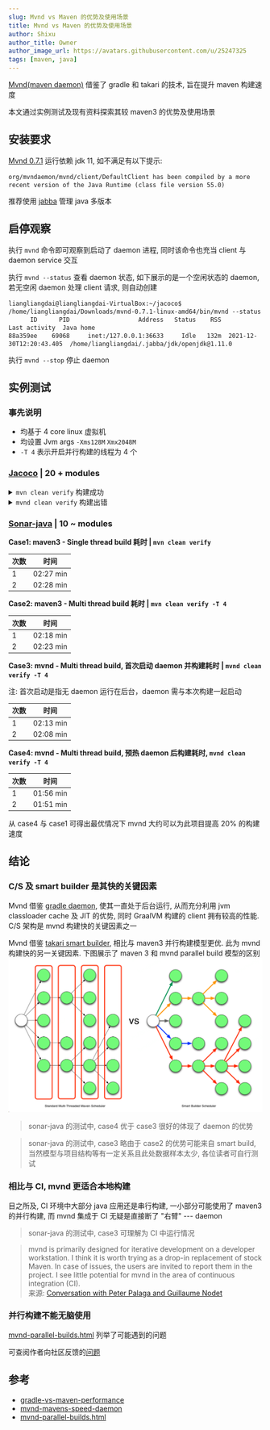 ```yaml
---
slug: Mvnd vs Maven 的优势及使用场景
title: Mvnd vs Maven 的优势及使用场景
author: Shixu
author_title: Owner
author_image_url: https://avatars.githubusercontent.com/u/25247325
tags: [maven, java]
---
```


<head>
  <title>Head Metadata customized title!</title>
  <meta charSet="utf-8" />
  <meta name="mvnd" content="mvnd" />
</head>

[Mvnd(maven daemon)](https://github.com/apache/maven-mvnd) 借鉴了 gradle 和 takari 的技术, 旨在提升 maven 构建速度

本文通过实例测试及现有资料探索其较 maven3 的优势及使用场景


## 安装要求
[Mvnd 0.7.1](https://github.com/apache/maven-mvnd/tree/0.7.1) 运行依赖 jdk 11, 如不满足有以下提示:
```
org/mvndaemon/mvnd/client/DefaultClient has been compiled by a more recent version of the Java Runtime (class file version 55.0)
```
推荐使用 [jabba](https://github.com/shyiko/jabba) 管理 java 多版本

## 启停观察
执行 `mvnd` 命令即可观察到启动了 daemon 进程, 同时该命令也充当 client 与 daemon service 交互

执行 `mvnd --status` 查看 daemon 状态, 如下展示的是一个空闲状态的 daemon, 若无空闲 daemon 处理 client 请求, 则自动创建
```
liangliangdai@liangliangdai-VirtualBox:~/jacoco$ /home/liangliangdai/Downloads/mvnd-0.7.1-linux-amd64/bin/mvnd --status
      ID      PID                   Address   Status    RSS            Last activity  Java home                                                                                                                               
88a359ee    69068     inet:/127.0.0.1:36633     Idle   132m  2021-12-30T12:20:43.405  /home/liangliangdai/.jabba/jdk/openjdk@1.11.0
```
执行 `mvnd --stop` 停止 daemon

## 实例测试

### 事先说明
- 均基于 4 core linux 虚拟机
- 均设置 Jvm args `-Xms128M` `Xmx2048M`
- `-T 4` 表示开启并行构建的线程为 4 个

### [Jacoco](https://github.com/jacoco/jacoco/tree/v0.8.6) | 20 + modules

<details>
<summary> <code>mvn clean verify</code> 构建成功</summary>

```
[INFO] Reactor Summary for root 0.8.6:
[INFO] 
[INFO] JaCoCo ............................................. SUCCESS [  2.454 s]
[INFO] JaCoCo :: Core ..................................... SUCCESS [ 10.961 s]
[INFO] JaCoCo :: Report ................................... SUCCESS [  5.012 s]
[INFO] JaCoCo :: Agent RT ................................. SUCCESS [  2.425 s]
[INFO] JaCoCo :: Agent .................................... SUCCESS [  3.108 s]
[INFO] JaCoCo :: Ant ...................................... SUCCESS [  3.423 s]
[INFO] JaCoCo :: Command Line Interface ................... SUCCESS [  3.536 s]
[INFO] JaCoCo :: Examples ................................. SUCCESS [  3.183 s]
[INFO] JaCoCo :: Maven Plugin ............................. SUCCESS [  6.747 s]
[INFO] JaCoCo :: Tests .................................... SUCCESS [  0.192 s]
[INFO] JaCoCo :: Test :: Core ............................. SUCCESS [  6.984 s]
[INFO] JaCoCo :: Test :: Core :: Validation ............... SUCCESS [  0.049 s]
[INFO] JaCoCo :: Test :: Core :: Validation Java 5 ........ SUCCESS [  3.031 s]
[INFO] JaCoCo :: Test :: Core :: Validation Kotlin ........ SUCCESS [ 11.635 s]
[INFO] JaCoCo :: Test :: Core :: Validation Java 7 ........ SUCCESS [  2.744 s]
[INFO] JaCoCo :: Test :: Core :: Validation Java 8 ........ SUCCESS [  2.680 s]
[INFO] JaCoCo :: Test :: Core :: Validation Groovy ........ SUCCESS [  4.787 s]
[INFO] JaCoCo :: Test :: Core :: Validation Scala ......... SUCCESS [ 10.767 s]
[INFO] JaCoCo :: Test :: Report ........................... SUCCESS [  5.021 s]
[INFO] JaCoCo :: Test :: Agent RT ......................... SUCCESS [  3.188 s]
[INFO] JaCoCo :: Test :: Agent ............................ SUCCESS [  2.288 s]
[INFO] JaCoCo :: Test :: Ant .............................. SUCCESS [  8.807 s]
[INFO] JaCoCo :: Test :: Command Line Interface ........... SUCCESS [  4.286 s]
[INFO] JaCoCo :: Test :: Examples ......................... SUCCESS [ 17.863 s]
[INFO] JaCoCo :: Test :: Maven Plugin ..................... SUCCESS [01:59 min]
[INFO] JaCoCo :: Documentation ............................ SUCCESS [ 11.561 s]
[INFO] JaCoCo :: Distribution ............................. SUCCESS [  1.810 s]
[INFO] root ............................................... SUCCESS [  0.034 s]
[INFO] ------------------------------------------------------------------------
[INFO] BUILD SUCCESS
[INFO] ------------------------------------------------------------------------
[INFO] Total time:  04:18 min
```

</details>

<details>
<summary> <code>mvnd clean verify</code> 构建出错</summary>

```
[ERROR] Failed to execute goal org.apache.maven.plugins:maven-plugin-plugin:3.6.0:report (report) on project jacoco-maven-plugin: Execution report of goal org.apache.maven.plugins:maven-plugin-plugin:3.6.0:report failed: A required class was missing while executing org.apache.maven.plugins:maven-plugin-plugin:3.6.0:report: org/jacoco/report/check/IViolationsOutput
[ERROR] -----------------------------------------------------
[ERROR] realm =    plugin>org.apache.maven.plugins:maven-plugin-plugin:3.6.0
[ERROR] strategy = org.codehaus.plexus.classworlds.strategy.SelfFirstStrategy
[ERROR] urls[0] = file:/home/liangliangdai/.m2/repository/org/apache/maven/plugins/maven-plugin-plugin/3.6.0/maven-plugin-plugin-3.6.0.jar
[ERROR] urls[1] = file:/home/liangliangdai/.m2/repository/org/ow2/asm/asm/7.1/asm-7.1.jar
[ERROR] urls[2] = file:/home/liangliangdai/.m2/repository/org/sonatype/aether/aether-util/1.7/aether-util-1.7.jar
[ERROR] urls[3] = file:/home/liangliangdai/.m2/repository/org/sonatype/plexus/plexus-sec-dispatcher/1.3/plexus-sec-dispatcher-1.3.jar
[ERROR] urls[4] = file:/home/liangliangdai/.m2/repository/org/sonatype/plexus/plexus-cipher/1.4/plexus-cipher-1.4.jar
[ERROR] urls[5] = file:/home/liangliangdai/.m2/repository/org/codehaus/plexus/plexus-interpolation/1.14/plexus-interpolation-1.14.jar
[ERROR] urls[6] = file:/home/liangliangdai/.m2/repository/org/sonatype/sisu/sisu-inject-bean/1.4.2/sisu-inject-bean-1.4.2.jar
[ERROR] urls[7] = file:/home/liangliangdai/.m2/repository/org/sonatype/sisu/sisu-guice/2.1.7/sisu-guice-2.1.7-noaop.jar
[ERROR] urls[8] = file:/home/liangliangdai/.m2/repository/org/codehaus/plexus/plexus-component-annotations/1.5.5/plexus-component-annotations-1.5.5.jar
[ERROR] urls[9] = file:/home/liangliangdai/.m2/repository/org/apache/maven/plugin-tools/maven-plugin-tools-api/3.6.0/maven-plugin-tools-api-3.6.0.jar
[ERROR] urls[10] = file:/home/liangliangdai/.m2/repository/org/apache/maven/plugin-tools/maven-plugin-tools-generators/3.6.0/maven-plugin-tools-generators-3.6.0.jar
[ERROR] urls[11] = file:/home/liangliangdai/.m2/repository/org/ow2/asm/asm-commons/7.0/asm-commons-7.0.jar
[ERROR] urls[12] = file:/home/liangliangdai/.m2/repository/org/ow2/asm/asm-tree/7.0/asm-tree-7.0.jar
[ERROR] urls[13] = file:/home/liangliangdai/.m2/repository/org/ow2/asm/asm-analysis/7.0/asm-analysis-7.0.jar
[ERROR] urls[14] = file:/home/liangliangdai/.m2/repository/net/sf/jtidy/jtidy/r938/jtidy-r938.jar
[ERROR] urls[15] = file:/home/liangliangdai/.m2/repository/org/apache/maven/plugin-tools/maven-plugin-tools-java/3.6.0/maven-plugin-tools-java-3.6.0.jar
[ERROR] urls[16] = file:/home/liangliangdai/.m2/repository/com/thoughtworks/qdox/qdox/2.0-M5/qdox-2.0-M5.jar
[ERROR] urls[17] = file:/home/liangliangdai/.m2/repository/org/apache/maven/plugin-tools/maven-plugin-tools-annotations/3.6.0/maven-plugin-tools-annotations-3.6.0.jar
[ERROR] urls[18] = file:/home/liangliangdai/.m2/repository/org/codehaus/plexus/plexus-archiver/3.6.0/plexus-archiver-3.6.0.jar
[ERROR] urls[19] = file:/home/liangliangdai/.m2/repository/org/codehaus/plexus/plexus-io/3.0.1/plexus-io-3.0.1.jar
[ERROR] urls[20] = file:/home/liangliangdai/.m2/repository/commons-io/commons-io/2.6/commons-io-2.6.jar
[ERROR] urls[21] = file:/home/liangliangdai/.m2/repository/org/apache/commons/commons-compress/1.16.1/commons-compress-1.16.1.jar
[ERROR] urls[22] = file:/home/liangliangdai/.m2/repository/org/objenesis/objenesis/2.6/objenesis-2.6.jar
[ERROR] urls[23] = file:/home/liangliangdai/.m2/repository/org/iq80/snappy/snappy/0.4/snappy-0.4.jar
[ERROR] urls[24] = file:/home/liangliangdai/.m2/repository/org/tukaani/xz/1.8/xz-1.8.jar
[ERROR] urls[25] = file:/home/liangliangdai/.m2/repository/org/apache/maven/plugin-tools/maven-plugin-annotations/3.6.0/maven-plugin-annotations-3.6.0.jar
[ERROR] urls[26] = file:/home/liangliangdai/.m2/repository/org/apache/maven/doxia/doxia-sink-api/1.4/doxia-sink-api-1.4.jar
[ERROR] urls[27] = file:/home/liangliangdai/.m2/repository/org/apache/maven/doxia/doxia-logging-api/1.4/doxia-logging-api-1.4.jar
[ERROR] urls[28] = file:/home/liangliangdai/.m2/repository/org/apache/maven/doxia/doxia-site-renderer/1.4/doxia-site-renderer-1.4.jar
[ERROR] urls[29] = file:/home/liangliangdai/.m2/repository/org/apache/maven/doxia/doxia-core/1.4/doxia-core-1.4.jar
[ERROR] urls[30] = file:/home/liangliangdai/.m2/repository/xerces/xercesImpl/2.9.1/xercesImpl-2.9.1.jar
[ERROR] urls[31] = file:/home/liangliangdai/.m2/repository/xml-apis/xml-apis/1.3.04/xml-apis-1.3.04.jar
[ERROR] urls[32] = file:/home/liangliangdai/.m2/repository/org/apache/httpcomponents/httpclient/4.0.2/httpclient-4.0.2.jar
[ERROR] urls[33] = file:/home/liangliangdai/.m2/repository/commons-codec/commons-codec/1.3/commons-codec-1.3.jar
[ERROR] urls[34] = file:/home/liangliangdai/.m2/repository/org/apache/httpcomponents/httpcore/4.0.1/httpcore-4.0.1.jar
[ERROR] urls[35] = file:/home/liangliangdai/.m2/repository/org/apache/maven/doxia/doxia-decoration-model/1.4/doxia-decoration-model-1.4.jar
[ERROR] urls[36] = file:/home/liangliangdai/.m2/repository/org/apache/maven/doxia/doxia-module-xhtml/1.4/doxia-module-xhtml-1.4.jar
[ERROR] urls[37] = file:/home/liangliangdai/.m2/repository/org/apache/maven/doxia/doxia-module-fml/1.4/doxia-module-fml-1.4.jar
[ERROR] urls[38] = file:/home/liangliangdai/.m2/repository/org/codehaus/plexus/plexus-i18n/1.0-beta-7/plexus-i18n-1.0-beta-7.jar
[ERROR] urls[39] = file:/home/liangliangdai/.m2/repository/org/apache/velocity/velocity-tools/2.0/velocity-tools-2.0.jar
[ERROR] urls[40] = file:/home/liangliangdai/.m2/repository/commons-beanutils/commons-beanutils/1.7.0/commons-beanutils-1.7.0.jar
[ERROR] urls[41] = file:/home/liangliangdai/.m2/repository/commons-digester/commons-digester/1.8/commons-digester-1.8.jar
[ERROR] urls[42] = file:/home/liangliangdai/.m2/repository/commons-chain/commons-chain/1.1/commons-chain-1.1.jar
[ERROR] urls[43] = file:/home/liangliangdai/.m2/repository/commons-logging/commons-logging/1.1/commons-logging-1.1.jar
[ERROR] urls[44] = file:/home/liangliangdai/.m2/repository/javax/servlet/servlet-api/2.3/servlet-api-2.3.jar
[ERROR] urls[45] = file:/home/liangliangdai/.m2/repository/dom4j/dom4j/1.1/dom4j-1.1.jar
[ERROR] urls[46] = file:/home/liangliangdai/.m2/repository/oro/oro/2.0.8/oro-2.0.8.jar
[ERROR] urls[47] = file:/home/liangliangdai/.m2/repository/sslext/sslext/1.2-0/sslext-1.2-0.jar
[ERROR] urls[48] = file:/home/liangliangdai/.m2/repository/org/apache/struts/struts-core/1.3.8/struts-core-1.3.8.jar
[ERROR] urls[49] = file:/home/liangliangdai/.m2/repository/antlr/antlr/2.7.2/antlr-2.7.2.jar
[ERROR] urls[50] = file:/home/liangliangdai/.m2/repository/org/apache/struts/struts-taglib/1.3.8/struts-taglib-1.3.8.jar
[ERROR] urls[51] = file:/home/liangliangdai/.m2/repository/org/apache/struts/struts-tiles/1.3.8/struts-tiles-1.3.8.jar
[ERROR] urls[52] = file:/home/liangliangdai/.m2/repository/commons-collections/commons-collections/3.2.1/commons-collections-3.2.1.jar
[ERROR] urls[53] = file:/home/liangliangdai/.m2/repository/org/apache/maven/reporting/maven-reporting-impl/2.3/maven-reporting-impl-2.3.jar
[ERROR] urls[54] = file:/home/liangliangdai/.m2/repository/backport-util-concurrent/backport-util-concurrent/3.1/backport-util-concurrent-3.1.jar
[ERROR] urls[55] = file:/home/liangliangdai/.m2/repository/org/apache/maven/shared/maven-shared-utils/0.6/maven-shared-utils-0.6.jar
[ERROR] urls[56] = file:/home/liangliangdai/.m2/repository/com/google/code/findbugs/jsr305/2.0.1/jsr305-2.0.1.jar
[ERROR] urls[57] = file:/home/liangliangdai/.m2/repository/commons-validator/commons-validator/1.3.1/commons-validator-1.3.1.jar
[ERROR] urls[58] = file:/home/liangliangdai/.m2/repository/org/apache/maven/reporting/maven-reporting-api/3.0/maven-reporting-api-3.0.jar
[ERROR] urls[59] = file:/home/liangliangdai/.m2/repository/org/codehaus/plexus/plexus-utils/3.0.20/plexus-utils-3.0.20.jar
[ERROR] urls[60] = file:/home/liangliangdai/.m2/repository/org/codehaus/plexus/plexus-velocity/1.1.8/plexus-velocity-1.1.8.jar
[ERROR] urls[61] = file:/home/liangliangdai/.m2/repository/junit/junit/3.8.1/junit-3.8.1.jar
[ERROR] urls[62] = file:/home/liangliangdai/.m2/repository/org/apache/maven/surefire/maven-surefire-common/2.19.1/maven-surefire-common-2.19.1.jar
[ERROR] urls[63] = file:/home/liangliangdai/.m2/repository/org/apache/maven/surefire/surefire-api/2.19.1/surefire-api-2.19.1.jar
[ERROR] urls[64] = file:/home/liangliangdai/.m2/repository/org/apache/maven/surefire/surefire-booter/2.19.1/surefire-booter-2.19.1.jar
[ERROR] urls[65] = file:/home/liangliangdai/.m2/repository/org/apache/commons/commons-lang3/3.1/commons-lang3-3.1.jar
[ERROR] urls[66] = file:/home/liangliangdai/.m2/repository/org/apache/velocity/velocity/1.7/velocity-1.7.jar
[ERROR] urls[67] = file:/home/liangliangdai/.m2/repository/commons-lang/commons-lang/2.4/commons-lang-2.4.jar
[ERROR] Number of foreign imports: 1
[ERROR] import: Entry[import  from realm ClassRealm[maven.api, parent: null]]
[ERROR] 
[ERROR] -----------------------------------------------------
[ERROR] : org.jacoco.report.check.IViolationsOutput
[ERROR] -> [Help 1]
```
</details>

### [Sonar-java](https://github.com/SonarSource/sonar-java/tree/6.7.0.23054) | 10 ~ modules

**Case1: maven3 - Single thread build 耗时 | `mvn clean verify`**

| 次数| 时间|
| ------ | ------ |
| 1| 02:27 min|
| 2| 02:28 min|

**Case2: maven3 - Multi thread build 耗时 | `mvn clean verify -T 4`**

| 次数| 时间|
| ------ | ------ |
| 1| 02:18 min |
| 2| 02:23 min |

**Case3: mvnd - Multi thread build, 首次启动 daemon 并构建耗时 | `mvnd clean verify -T 4`**

注: 首次启动是指无 daemon 运行在后台，daemon 需与本次构建一起启动

| 次数| 时间|
| ------ | ------ |
| 1| 02:13 min |
| 2| 02:08 min |

**Case4: mvnd - Multi thread build, 预热 daemon 后构建耗时, `mvnd clean verify -T 4`**

| 次数| 时间|
| ------ | ------ |
| 1| 01:56 min |
| 2| 01:51 min |

从 case4 与 case1 可得出最优情况下 mvnd 大约可以为此项目提高 20% 的构建速度

## 结论

###  C/S 及 smart builder 是其快的关键因素

Mvnd 借鉴 [gradle daemon](https://docs.gradle.org/current/userguide/gradle_daemon.html), 使其一直处于后台运行, 从而充分利用 jvm classloader cache 及 JIT 的优势, 同时 GraalVM 构建的 client 拥有较高的性能. C/S 架构是 mvnd 构建快的关键因素之一

Mvnd 借鉴 [takari smart builder](http://takari.io/book/30-team-maven.html#takari-smart-builder), 相比与 maven3 并行构建模型更优. 此为 mvnd 构建快的另一关键因素. 下图展示了 maven 3 和 mvnd parallel build 模型的区别
![smartbuilder.png](img/smartbuilder.png)

> sonar-java 的测试中, case4 优于 case3 很好的体现了 daemon 的优势

> sonar-java 的测试中, case3 略由于 case2 的优势可能来自 smart build, 当然模型与项目结构等有一定关系且此处数据样本太少, 各位读者可自行测试

### 相比与 CI, mvnd 更适合本地构建

目之所及, CI 环境中大部分 java 应用还是串行构建, 一小部分可能使用了 maven3 的并行构建, 而 mvnd 集成于 CI 无疑是直接断了 "右臂" --- daemon

> sonar-java 的测试中, case3 可理解为 CI 中运行情况

> mvnd is primarily designed for iterative development on a developer workstation. I think it is worth trying as a drop-in replacement of stock Maven. In case of issues, the users are invited to report them in the project. I see little potential for mvnd in the area of continuous integration (CI). <br/>来源: [Conversation with Peter Palaga and Guillaume Nodet ](https://www.infoq.com/news/2020/12/mvnd-mavens-speed-daemon/)

### 并行构建不能无脑使用

[mvnd-parallel-builds.html](https://peter.palaga.org/2021/01/11/mvnd-parallel-builds.html#smart_builder_by_default) 列举了可能遇到的问题

可查阅作者向社区反馈的[问题](https://github.com/apache/maven-mvnd/issues/558) 

## 参考
- [gradle-vs-maven-performance](https://gradle.org/gradle-vs-maven-performance/)
- [mvnd-mavens-speed-daemon](https://www.infoq.com/news/2020/12/mvnd-mavens-speed-daemon/)
- [mvnd-parallel-builds.html](https://peter.palaga.org/2021/01/11/mvnd-parallel-builds.html#smart_builder_by_default)
